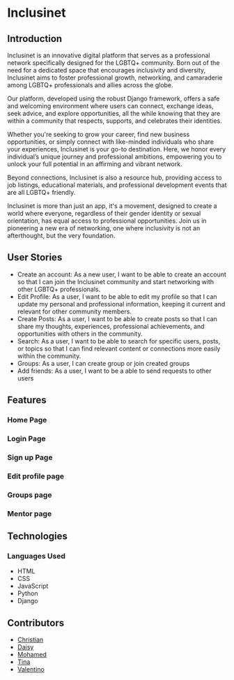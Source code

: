 # Inclusinet

## Introduction
Inclusinet is an innovative digital platform that serves as a professional network specifically designed for the LGBTQ+ community. Born out of the need for a dedicated space that encourages inclusivity and diversity, Inclusinet aims to foster professional growth, networking, and camaraderie among LGBTQ+ professionals and allies across the globe.

Our platform, developed using the robust Django framework, offers a safe and welcoming environment where users can connect, exchange ideas, seek advice, and explore opportunities, all the while knowing that they are within a community that respects, supports, and celebrates their identities.

Whether you're seeking to grow your career, find new business opportunities, or simply connect with like-minded individuals who share your experiences, Inclusinet is your go-to destination. Here, we honor every individual’s unique journey and professional ambitions, empowering you to unlock your full potential in an affirming and vibrant network.

Beyond connections, Inclusinet is also a resource hub, providing access to job listings, educational materials, and professional development events that are all LGBTQ+ friendly.

Inclusinet is more than just an app, it's a movement, designed to create a world where everyone, regardless of their gender identity or sexual orientation, has equal access to professional opportunities. Join us in pioneering a new era of networking, one where inclusivity is not an afterthought, but the very foundation.

## User Stories
- Create an account: As a new user, I want to be able to create an account so that I can join the Inclusinet community and start networking with other LGBTQ+ professionals.
- Edit Profile: As a user, I want to be able to edit my profile so that I can update my personal and professional information, keeping it current and relevant for other community members.
- Create Posts: As a user, I want to be able to create posts so that I can share my thoughts, experiences, professional achievements, and opportunities with others in the community.
- Search: As a user, I want to be able to search for specific users, posts, or topics so that I can find relevant content or connections more easily within the community.
- Groups: As a user, I can create group or join created groups
- Add friends: As a user, I want to be a able to send requests to other users 


## Features
### Home Page

### Login Page

### Sign up Page

### Edit profile page

### Groups page

### Mentor page


## Technologies
### Languages Used
- HTML
- CSS
- JavaScript
- Python
- Django


## Contributors
- [Christian](https://github.com/CBergane)
- [Daisy](https://github.com/Daisy-McG)
- [Mohamed](https://github.com/moabdelbasset)
- [Tina](https://github.com/chasakara)
- [Valentino](https://github.com/tinobragaa)